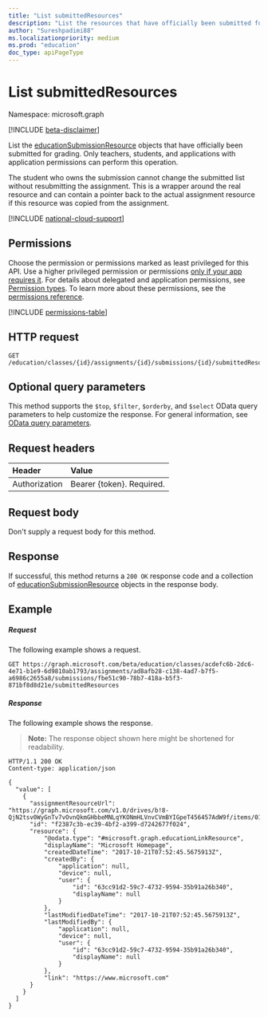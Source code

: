 ```yaml
---
title: "List submittedResources"
description: "List the resources that have officially been submitted for grading. The student who owns the submission cannot change the submitted list without resubmitting the assignment. This is a wrapper around the real resource and can contain a pointer back to the actual assignment resource if this resource was copied from the assignment."
author: "Sureshpadimi88"
ms.localizationpriority: medium
ms.prod: "education"
doc_type: apiPageType
---
```


# List submittedResources

Namespace: microsoft.graph

[!INCLUDE [beta-disclaimer](../../includes/beta-disclaimer.md)]

List the [educationSubmissionResource](../resources/educationsubmissionresource.md) objects that have officially been submitted for grading. Only teachers, students, and applications with application permissions can perform this operation.

The student who owns the submission cannot change the submitted list without resubmitting the assignment. This is a wrapper around the real resource and can contain a pointer back to the actual assignment resource if this resource was copied from the assignment.

[!INCLUDE [national-cloud-support](../../includes/global-only.md)]

## Permissions
Choose the permission or permissions marked as least privileged for this API. Use a higher privileged permission or permissions [only if your app requires it](/graph/permissions-overview#best-practices-for-using-microsoft-graph-permissions). For details about delegated and application permissions, see [Permission types](/graph/permissions-overview#permission-types). To learn more about these permissions, see the [permissions reference](/graph/permissions-reference).

<!-- { "blockType": "permissions", "name": "educationsubmission_list_submittedresources" } -->
[!INCLUDE [permissions-table](../includes/permissions/educationsubmission-list-submittedresources-permissions.md)]

## HTTP request
<!-- { "blockType": "ignored" } -->
```http
GET /education/classes/{id}/assignments/{id}/submissions/{id}/submittedResources
```

## Optional query parameters

This method supports the `$top`, `$filter`, `$orderby`, and `$select` OData query parameters to help customize the response. For general information, see [OData query parameters](/graph/query-parameters).

## Request headers
| Header       | Value |
|:---------------|:--------|
| Authorization  | Bearer {token}. Required.  |

## Request body
Don't supply a request body for this method.
## Response
If successful, this method returns a `200 OK` response code and a collection of [educationSubmissionResource](../resources/educationsubmissionresource.md) objects in the response body.
## Example
##### Request
The following example shows a request.
<!-- {
  "blockType": "ignored",
  "name": "get_submittedresources"
}-->
```http
GET https://graph.microsoft.com/beta/education/classes/acdefc6b-2dc6-4e71-b1e9-6d9810ab1793/assignments/ad8afb28-c138-4ad7-b7f5-a6986c2655a8/submissions/fbe51c90-78b7-418a-b5f3-871bf8d8d21e/submittedResources
```
##### Response
The following example shows the response.

>**Note:** The response object shown here might be shortened for readability.

<!-- {
  "blockType": "ignored",
  "truncated": true,
  "@odata.type": "microsoft.graph.educationResource",
  "isCollection": true
} -->
```http
HTTP/1.1 200 OK
Content-type: application/json

{
  "value": [
    {
      "assignmentResourceUrl": "https://graph.microsoft.com/v1.0/drives/b!8-QjN2tsv0WyGnTv7vOvnQkmGHbbeMNLqYKONmHLVnvCVmBYIGpeT456457AdW9f/items/017NJZI25NOB5XZNLABF7646XAMDZTQQ6T",
      "id": "f2387c3b-ec39-4bf2-a399-d7242677f024",
      "resource": {
          "@odata.type": "#microsoft.graph.educationLinkResource",
          "displayName": "Microsoft Homepage",
          "createdDateTime": "2017-10-21T07:52:45.5675913Z",
          "createdBy": {
              "application": null,
              "device": null,
              "user": {
                  "id": "63cc91d2-59c7-4732-9594-35b91a26b340",
                  "displayName": null
              }
          },
          "lastModifiedDateTime": "2017-10-21T07:52:45.5675913Z",
          "lastModifiedBy": {
              "application": null,
              "device": null,
              "user": {
                  "id": "63cc91d2-59c7-4732-9594-35b91a26b340",
                  "displayName": null
              }
          },
          "link": "https://www.microsoft.com"
      }
    }
  ]
}
```

<!-- uuid: 8fcb5dbc-d5aa-4681-8e31-b001d5168d79
2015-10-25 14:57:30 UTC -->
<!--
{
  "type": "#page.annotation",
  "description": "List submittedResources",
  "keywords": "",
  "section": "documentation",
  "tocPath": "",
  "suppressions": []
}
-->

